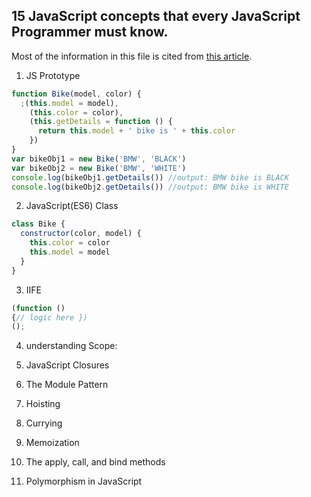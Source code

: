 ## 15 JavaScript concepts that every JavaScript Programmer must know.

Most of the information in this file is cited from [this article](https://madasamy.medium.com/15-javascript-concepts-that-every-nodejs-programmer-must-to-know-6894f5157cb7).

1. JS Prototype

```javascript
function Bike(model, color) {
  ;(this.model = model),
    (this.color = color),
    (this.getDetails = function () {
      return this.model + ' bike is ' + this.color
    })
}
var bikeObj1 = new Bike('BMW', 'BLACK')
var bikeObj2 = new Bike('BMW', 'WHITE')
console.log(bikeObj1.getDetails()) //output: BMW bike is BLACK
console.log(bikeObj2.getDetails()) //output: BMW bike is WHITE
```

2. JavaScript(ES6) Class

```javascript
class Bike {
  constructor(color, model) {
    this.color = color
    this.model = model
  }
}
```

3. IIFE

```javascript
(function ()
{// logic here })
();
```

4. understanding Scope:

5. JavaScript Closures

6. The Module Pattern

7. Hoisting

8. Currying

9. Memoization

10. The apply, call, and bind methods

11. Polymorphism in JavaScript